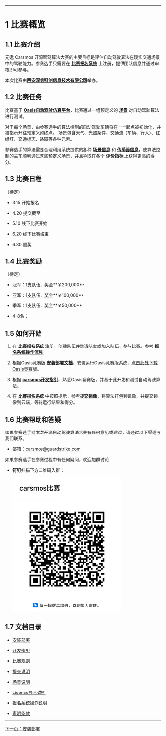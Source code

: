 ***

# 1 比赛概览

## 1.1 比赛介绍

元遨 Carsmos 开源智驾算法大赛的主要目标是评估自动驾驶算法在现实交通场景中的驾驶能力。参赛选手只需要在 [**比赛报名系统**](https://race.carsmos.cn/) 上注册，提供团队信息并通过审核即可参与。

本次比赛由[**西安深信科创信息技术有限公司**](https://guardstrike.com/)举办。

## 1.2 比赛任务

比赛基于 [**Oasis自动驾驶仿真平台**](https://guardstrike.com/tech.html)，比赛通过一组预定义的 [**场景**](rules.md#_31-比赛场景) 对自动驾驶算法进行测试。

对于每个场景，由参赛选手的算法控制的自动驾驶车辆将在一个起点被初始化，并被指示开往预定义的终点。 场景包含天气、光照条件、交通流（车辆、行人）、红绿灯、交通标志、路障等各种元素。

参赛选手的算法需要合理利用系统提供的各种 [**场景信息**](scenarios.md) 和 [**传感器信息**](start.md#_223-重写-sensors-方法)，使算法控制的主车顺利通过这些预定义场景，并且争取在各个 [**评价指标**](rules.md#_321-评价指标) 上获得更高的得分。

## 1.3 比赛日程
（待定）

- 3.15 开始报名

- 4.20 提交截至

- 5.10 线下比赛开始

- 6.20 线下比赛结束

- 6.30 颁奖

## 1.4 比赛奖励
（待定）

- 冠军：1支队伍，奖金**￥200,000**

- 亚军：1支队伍，奖金**￥100,000**

- 季军：1支队伍，奖金**￥50,000**

- 4-8名：

## 1.5 如何开始

1. 在 [**比赛报名系统**](https://race.carsmos.cn) 注册，创建队伍并邀请队友或加入队伍，参与比赛。参考 [**报名系统操作流程**](signup.md)。

2. 根据Oasis竞赛版 [__安装部署文档__](install.md)，安装运行Oasis竞赛版系统，[点击此处下载Oasis竞赛版](https://carsmos.oss-cn-chengdu.aliyuncs.com/carsmos.tar.gz)。

3. 根据 [__carsmos开发指引__](start.md#_22-开始开发)，熟悉Oasis竞赛版，并基于此开发和测试自动驾驶算法。

4. 在 [**比赛报名系统**](https://race.carsmos.cn/) 中按照提示，参考[**提交镜像**](submit.md)，将算法打包到镜像，并提交镜像到云端，等待运行结果和得分。

## 1.6 比赛帮助和答疑

如果参赛选手对本次开源自动驾驶算法大赛有任何意见或建议，请通过以下渠道与我们联系。

- 邮箱：carsmos@guardstrike.com

如果参赛选手在参赛过程中有任何疑问，欢迎加群讨论

- **钉钉**扫描下方二维码入群：
  
  ![二维码](images/QRcode.png)

## 1.7 文档目录

- [安装部署](install.md)

- [开发指引](start.md)

- [比赛规则](rules.md)

- [提交说明](submit.md)

- [场景说明](scenarios.md)

- [License导入说明](license.md)

- [报名系统操作说明](signup.md)

- [声明条款](clause.md)

***

[下一页：安装部署](install.md)